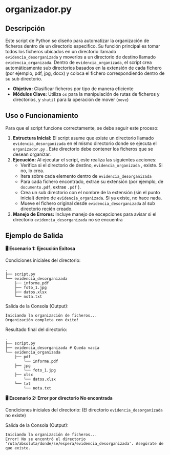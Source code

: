 # organizador.py
## Descripción
Este script de Python se diseño para automatizar la organización de ficheros dentro de un directorio especifico. 
Su función principal es tomar todos los ficheros ubicados en un directorio llamado `evidencia_desorganizada` y moverlos a un directorio de destino llamado `evidencia_organizada`.
Dentro de `evidencia_organizada`, el script crea automáticamente sub directorios basados en la extensión de cada fichero (por ejemplo, pdf, jpg, docx) y coloca el fichero correspondiendo dentro de su sub directorio.

- **Objetivo:** Clasificar ficheros por tipo de manera eficiente
- **Módulos Clave:** Utiliza `os` para la manipulación de rutas de ficheros y directorios, y `shutil` para la operación de mover (`move`)
## Uso o Funcionamiento
Para que el script funcione correctamente, se debe seguir este proceso:
1. **Estructura Inicial:** El script asume que existe un directorio llamado `evidencia_desorganizada` en el mismo directorio donde se ejecuta el `organizador.py` . Este directorio debe contener los ficheros que se desean organizar.
2. **Ejecución:** Al ejecutar el script, este realiza las siguientes acciones:
	-  Verifica si el directorio de destino, `evidencia_organizada` , existe. Si no, lo crea.
	-  Itera sobre cada elemento dentro de `evidencia_desorganizada`
	- Para cada fichero encontrado, extrae su extensión (por ejemplo, de `documento.pdf`, extrae `.pdf` ).
	-  Crea un sub directorio con el nombre de la extensión (sin el punto inicial) dentro de `evidencia_organizada`. Si ya existe, no hace nada.
	-  Mueve el fichero original desde `evidencia_desorganizada` al sub directorio recién creado.
3. **Manejo de Errores:** Incluye manejo de excepciones para avisar si el directorio `evidencia_desorganizada` no se encuentra

## Ejemplo de Salida

**🖥️ Escenario 1: Ejecución Exitosa**

Condiciones iniciales del directorio:
```
. 
├── script.py 
└── evidencia_desorganizada 
    ├── informe.pdf 
    ├── foto_1.jpg 
    ├── datos.xlsx 
    └── nota.txt
```

Salida de la Consola (Output):
```
Iniciando la organización de ficheros...
Organización completa con éxito!
```

Resultado final del directorio:
```
. 
├── script.py 
├── evidencia_desorganizada # Queda vacía 
└── evidencia_organizada 
    ├── pdf 
        └── informe.pdf 
    ├── jpg 
        └── foto_1.jpg 
    ├── xlsx 
        └── datos.xlsx 
    └── txt 
        └── nota.txt
```

**🖥️ Escenario 2: Error por directorio No encontrada**

Condiciones iniciales del directorio:
(El directorio `evidencia_desorganizada` no existe)

Salida de la Consola (Output):
```
Iniciando la organización de ficheros...
Error! No se encontró el directorio 'ruta/absoluta/donde/se/espera/evidencia_desorganizada'. Asegúrate de que existe.
```